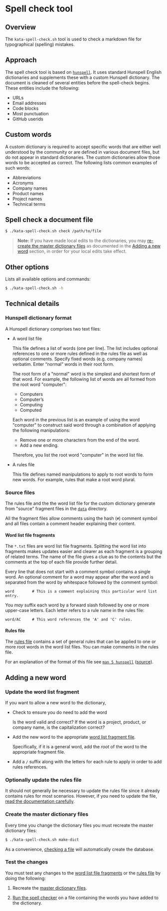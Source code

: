 # Spell check tool

## Overview

The `kata-spell-check.sh` tool is used to check a markdown file for
typographical (spelling) mistakes.

## Approach

The spell check tool is based on
[`hunspell`](https://github.com/hunspell/hunspell). It uses standard Hunspell
English dictionaries and supplements these with a custom Hunspell dictionary.
The document is cleaned of several entities before the spell-check begins.
These entities include the following:

- URLs
- Email addresses
- Code blocks
- Most punctuation
- GitHub userids

## Custom words

A custom dictionary is required to accept specific words that are either well
understood by the community or are defined in various document files, but do
not appear in standard dictionaries. The custom dictionaries allow those words
to be accepted as correct. The following lists common examples of such words:

- Abbreviations
- Acronyms
- Company names
- Product names
- Project names
- Technical terms

## Spell check a document file

```sh
$ ./kata-spell-check.sh check /path/to/file
```

> **Note:** If you have made local edits to the dictionaries, you may 
> [re-create the master dictionary files](#create-the-master-dictionary-files)
> as documented in the [Adding a new word](#adding-a-new-word) section, 
> in order for your local edits take effect.

## Other options

Lists all available options and commands:

```sh
$ ./kata-spell-check.sh -h
```

## Technical details

### Hunspell dictionary format

A Hunspell dictionary comprises two text files:

- A word list file

  This file defines a list of words (one per line). The list includes optional
  references to one or more rules defined in the rules file as well as optional
  comments. Specify fixed words (e.g. company names) verbatim. Enter “normal”
  words in their root form.

  The root form of a "normal" word is the simplest and shortest form of that
  word. For example, the following list of words are all formed from the root
  word "computer":

  - Computers
  - Computer’s
  - Computing
  - Computed

  Each word in the previous list is an example of using the word "computer" to
  construct said word through a combination of applying the following
  manipulations:

  - Remove one or more characters from the end of the word.
  - Add a new ending.

  Therefore, you list the root word "computer" in the word list file.

- A rules file

  This file defines named manipulations to apply to root words to form new
  words. For example, rules that make a root word plural.

### Source files

The rules file and the the word list file for the custom dictionary generate
from "source" fragment files in the [`data`](data/) directory.

All the fragment files allow comments using the hash (`#`) comment
symbol and all files contain a comment header explaining their content.

#### Word list file fragments

The `*.txt` files are word list file fragments. Splitting the word list
into fragments makes updates easier and clearer as each fragment is a
grouping of related terms. The name of the file gives a clue as to the
contents but the comments at the top of each file provide further
detail.

Every line that does not start with a comment symbol contains a single
word. An optional comment for a word may appear after the word and is
separated from the word by whitespace followed by the comment symbol:

```
word		# This is a comment explaining this particular word list entry.
```

You *may* suffix each word by a forward slash followed by one or more
upper-case letters. Each letter refers to a rule name in the rules file:

```
word/AC		# This word references the 'A' and 'C' rules.
```

#### Rules file

The [rules file](data/rules.aff) contains a set of general rules that can be
applied to one or more root words in the word list files. You can make
comments in the rules file.

For an explanation of the format of this file see
[`man 5 hunspell`](http://www.manpagez.com/man/5/hunspell)
([source](https://github.com/hunspell/hunspell/blob/master/man/hunspell.5)).

## Adding a new word

### Update the word list fragment

If you want to allow a new word to the dictionary,

- Check to ensure you do need to add the word

  Is the word valid and correct? If the word is a project, product,
  or company name, is the capitalization correct?

- Add the new word to the appropriate [word list fragment file](data).

  Specifically, if it is a general word, add the *root* of the word to
  the appropriate fragment file.

- Add a `/` suffix along with the letters for each rule to apply in order to
  add rules references.

### Optionally update the rules file

It should not generally be necessary to update the rules file since it
already contains rules for most scenarios. However, if you need to
update the file, [read the documentation carefully](#rules-file).

### Create the master dictionary files

Every time you change the dictionary files you must recreate the master
dictionary files:

```sh
$ ./kata-spell-check.sh make-dict
```

As a convenience, [checking a file](#spell-check-a-document-file) will
automatically create the database.

### Test the changes

You must test any changes to the [word list file
fragments](#word-list-file-fragments) or the [rules file](#rules-file)
by doing the following:

1. Recreate the [master dictionary files](#create-the-master-dictionary-files).

1. [Run the spell checker](#spell-check-a-document-file) on a file containing the
   words you have added to the dictionary.
